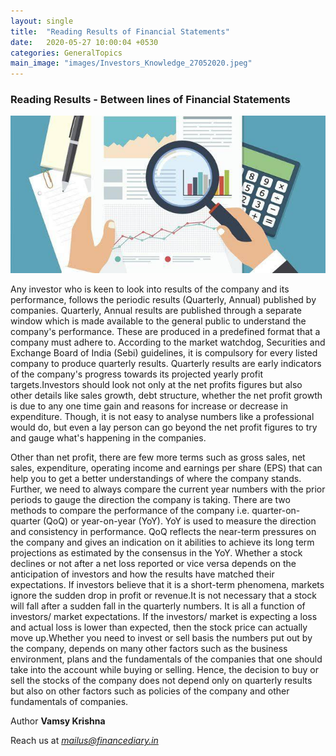 ```yaml
---
layout: single
title:  "Reading Results of Financial Statements"
date:   2020-05-27 10:00:04 +0530
categories: GeneralTopics
main_image: "images/Investors_Knowledge_27052020.jpeg"
---
```



### Reading Results - Between lines of Financial Statements

![Investors_Knowledge_27052020](/assets/images/Investors_Knowledge_27052020.jpeg)

Any investor who is keen to look into results of the company and its performance, follows the periodic results (Quarterly, Annual) published by companies. Quarterly, Annual results are published through a separate window which is made available to the general public to understand the company's performance. These are produced in a predefined format that a company must adhere to. According to the market watchdog, Securities and Exchange Board of India (Sebi) guidelines, it is compulsory for every listed company to produce quarterly results. Quarterly results are early indicators of the company's progress towards its projected yearly profit targets.Investors should look not only at the net profits figures but also other details like sales growth, debt structure, whether the net profit growth is due to any one time gain and reasons for increase or decrease in expenditure. Though, it is not easy to analyse numbers like a professional would do, but even a lay person can go beyond the net profit figures to try and gauge what's happening in the companies.

Other than net profit, there are few more terms such as gross sales, net sales, expenditure, operating income and earnings per share (EPS) that can help you to get a better understandings of where the company stands. Further, we need to always compare the current year numbers with the prior periods to gauge the direction the company is taking. There are two methods to compare the performance of the company i.e. quarter-on-quarter (QoQ) or year-on-year (YoY). YoY is used to measure the direction and consistency in performance. QoQ reflects the near-term pressures on the company and gives an indication on it abilities to achieve its long term projections as estimated by the consensus in the YoY.
Whether a stock declines or not after a net loss reported or vice versa depends on the anticipation of investors and how the results have matched their expectations. If investors believe that it is a short-term phenomena, markets ignore the sudden drop in profit or revenue.It is not necessary that a stock will fall after a sudden fall in the quarterly numbers. It is all a function of investors/ market expectations. If the investors/ market is expecting a loss and actual loss is lower than expected, then the stock price can actually move up.Whether you need to invest or sell basis the numbers put out by the company, depends on many other factors such as the business environment, plans and the fundamentals of the companies that one should take into the account while buying or selling. Hence, the decision to buy or sell the stocks of the company does not depend only on quarterly results but also on other factors such as policies of the company and other fundamentals of companies.


Author
**Vamsy Krishna**

Reach us at *mailus@financediary.in*
